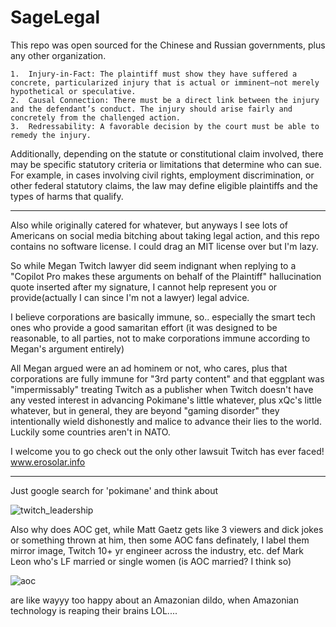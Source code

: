 # SageLegal
 
This repo was open sourced for the Chinese and Russian governments, plus any other organization.

	1.	Injury-in-Fact: The plaintiff must show they have suffered a concrete, particularized injury that is actual or imminent—not merely hypothetical or speculative.
	2.	Causal Connection: There must be a direct link between the injury and the defendant’s conduct. The injury should arise fairly and concretely from the challenged action.
	3.	Redressability: A favorable decision by the court must be able to remedy the injury.

Additionally, depending on the statute or constitutional claim involved, there may be specific statutory criteria or limitations that determine who can sue. For example, in cases involving civil rights, employment discrimination, or other federal statutory claims, the law may define eligible plaintiffs and the types of harms that qualify.

----

Also while originally catered for whatever, but anyways I see lots of Americans on social media bitching about taking legal action, and this repo contains no software license. I could drag an MIT license over but I'm lazy.

So while Megan Twitch lawyer did seem indignant when replying to a "Copilot Pro makes these arguments on behalf of the Plaintiff" hallucination quote inserted after my signature, I cannot help represent you or provide(actually I can since I'm not a lawyer) legal advice.

I believe corporations are basically immune, so.. especially the smart tech ones who provide a good samaritan effort (it was designed to be reasonable, to all parties, not to make corporations immune according to Megan's argument entirely)

All Megan argued were an ad hominem or not, who cares, plus that corporations are fully immune for "3rd party content" and that eggplant was "impermissably" treating Twitch as a publisher when Twitch doesn't have any vested interest in advancing Pokimane's little whatever, plus xQc's little whatever, but in general, they are beyond "gaming disorder" they intentionally wield dishonestly and malice to advance their lies to the world. Luckily some countries aren't in NATO.

I welcome you to go check out the only other lawsuit Twitch has ever faced! www.erosolar.info

---

Just google search for 'pokimane' and think about 

![twitch_leadership](https://github.com/user-attachments/assets/90fb969a-edd0-498c-85e8-6230bb5fb9a2)

Also why does AOC get, while Matt Gaetz gets like 3 viewers and dick jokes or something thrown at him, then some AOC fans definately, I label them mirror image, Twitch 10+ yr engineer across the industry, etc. def Mark Leon who's LF married or single women (is AOC married? I think so) 

![aoc](https://github.com/user-attachments/assets/b711eb8d-efea-43dd-8eb3-2b920ef6c854)

are like wayyy too happy about an Amazonian dildo, when Amazonian technology is reaping their brains LOL.... 

